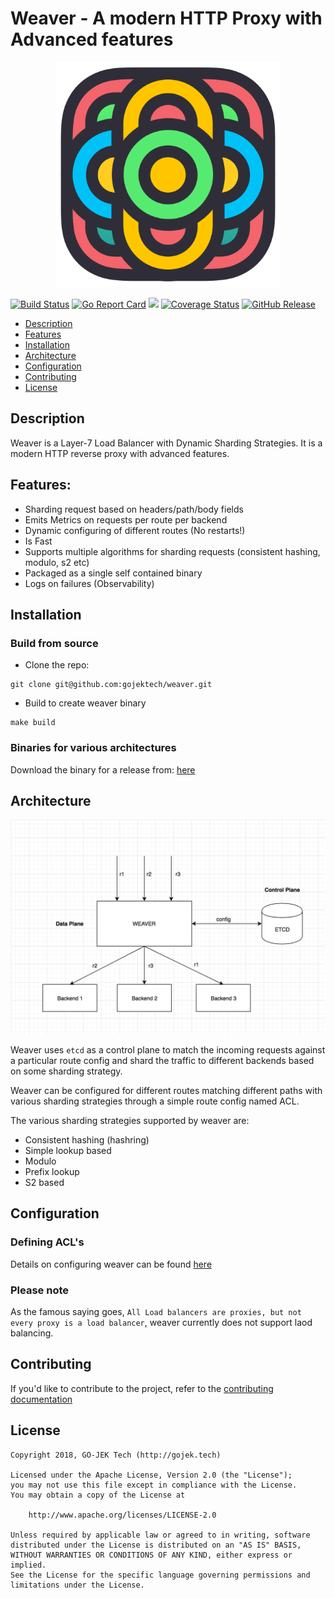 # Weaver - A modern HTTP Proxy with Advanced features

<p align="center"><img src="docs/weaver-logo.png" width="360"></p>

<a href="https://travis-ci.org/gojektech/weaver"><img src="https://travis-ci.org/gojektech/weaver.svg?branch=master" alt="Build Status"></img></a> [![Go Report Card](https://goreportcard.com/badge/github.com/gojekfarm/weaver)](https://goreportcard.com/report/github.com/gojekfarm/weaver)
  <a href="https://golangci.com"><img src="https://golangci.com/badges/github.com/gojektech/weaver.svg"></img></a>
[![Coverage Status](https://coveralls.io/repos/github/gojektech/weaver/badge.svg?branch=master)](https://coveralls.io/github/gojektech/weaver?branch=master)
[![GitHub Release](https://img.shields.io/github/release/gojektech/weaver.svg?style=flat)](https://github.com/gojektech/weaver/releases)

* [Description](#description)
* [Features](#features)
* [Installation](#installation)
* [Architecture](#architecture)
* [Configuration](#configuration)
* [Contributing](#contributing)
* [License](#license)

## Description
Weaver is a Layer-7 Load Balancer with Dynamic Sharding Strategies. 
It is a modern HTTP reverse proxy with advanced features.

## Features:

- Sharding request based on headers/path/body fields
- Emits Metrics on requests per route per backend
- Dynamic configuring of different routes (No restarts!)
- Is Fast
- Supports multiple algorithms for sharding requests (consistent hashing, modulo, s2 etc)
- Packaged as a single self contained binary
- Logs on failures (Observability)

## Installation

### Build from source

- Clone the repo:
```
git clone git@github.com:gojektech/weaver.git
```

- Build to create weaver binary
```
make build
```

### Binaries for various architectures

Download the binary for a release from: [here](https://github.com/gojekfarm/weaver/releases)

## Architecture

<p align="center"><img src="docs/weaver_architecture.png" width="860"></p>

Weaver uses `etcd` as a control plane to match the incoming requests against a particular route config and shard the traffic to different backends based on some sharding strategy.

Weaver can be configured for different routes matching different paths with various sharding strategies through a simple route config named ACL.

The various sharding strategies supported by weaver are:

- Consistent hashing (hashring)
- Simple lookup based
- Modulo
- Prefix lookup
- S2 based

## Configuration

### Defining ACL's

Details on configuring weaver can be found [here](docs/weaver_acls.md)

### Please note

As the famous saying goes, `All Load balancers are proxies, but not every proxy is a load balancer`, weaver currently does not support laod balancing.

## Contributing
If you'd like to contribute to the project, refer to the [contributing documentation](https://github.com/gojektech/weaver/blob/master/CONTRIBUTING.md)

## License

```
Copyright 2018, GO-JEK Tech (http://gojek.tech)

Licensed under the Apache License, Version 2.0 (the "License");
you may not use this file except in compliance with the License.
You may obtain a copy of the License at

    http://www.apache.org/licenses/LICENSE-2.0

Unless required by applicable law or agreed to in writing, software
distributed under the License is distributed on an "AS IS" BASIS,
WITHOUT WARRANTIES OR CONDITIONS OF ANY KIND, either express or implied.
See the License for the specific language governing permissions and
limitations under the License.
```
